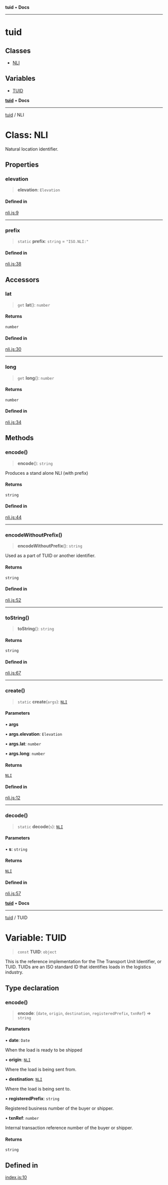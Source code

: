 
<a name="readmemd"></a>

**tuid** • **Docs**

***

# tuid

## Classes

- [NLI](#classesnlimd)

## Variables

- [TUID](#variablestuidmd)


<a name="classesnlimd"></a>

[**tuid**](#readmemd) • **Docs**

***

[tuid](#readmemd) / NLI

# Class: NLI

Natural location identifier.

## Properties

### elevation

> **elevation**: `Elevation`

#### Defined in

[nli.js:9](https://github.com/LAC-Tech/TUID/blob/e724bcbe704c9f78789954ef8047d4c62c5721e3/src/nli.js#L9)

***

### prefix

> `static` **prefix**: `string` = `"ISO.NLI:"`

#### Defined in

[nli.js:38](https://github.com/LAC-Tech/TUID/blob/e724bcbe704c9f78789954ef8047d4c62c5721e3/src/nli.js#L38)

## Accessors

### lat

> `get` **lat**(): `number`

#### Returns

`number`

#### Defined in

[nli.js:30](https://github.com/LAC-Tech/TUID/blob/e724bcbe704c9f78789954ef8047d4c62c5721e3/src/nli.js#L30)

***

### long

> `get` **long**(): `number`

#### Returns

`number`

#### Defined in

[nli.js:34](https://github.com/LAC-Tech/TUID/blob/e724bcbe704c9f78789954ef8047d4c62c5721e3/src/nli.js#L34)

## Methods

### encode()

> **encode**(): `string`

Produces a stand alone NLI (with prefix)

#### Returns

`string`

#### Defined in

[nli.js:44](https://github.com/LAC-Tech/TUID/blob/e724bcbe704c9f78789954ef8047d4c62c5721e3/src/nli.js#L44)

***

### encodeWithoutPrefix()

> **encodeWithoutPrefix**(): `string`

Used as a part of TUID or another identifier.

#### Returns

`string`

#### Defined in

[nli.js:52](https://github.com/LAC-Tech/TUID/blob/e724bcbe704c9f78789954ef8047d4c62c5721e3/src/nli.js#L52)

***

### toString()

> **toString**(): `string`

#### Returns

`string`

#### Defined in

[nli.js:67](https://github.com/LAC-Tech/TUID/blob/e724bcbe704c9f78789954ef8047d4c62c5721e3/src/nli.js#L67)

***

### create()

> `static` **create**(`args`): [`NLI`](#classesnlimd)

#### Parameters

• **args**

• **args.elevation**: `Elevation`

• **args.lat**: `number`

• **args.long**: `number`

#### Returns

[`NLI`](#classesnlimd)

#### Defined in

[nli.js:12](https://github.com/LAC-Tech/TUID/blob/e724bcbe704c9f78789954ef8047d4c62c5721e3/src/nli.js#L12)

***

### decode()

> `static` **decode**(`s`): [`NLI`](#classesnlimd)

#### Parameters

• **s**: `string`

#### Returns

[`NLI`](#classesnlimd)

#### Defined in

[nli.js:57](https://github.com/LAC-Tech/TUID/blob/e724bcbe704c9f78789954ef8047d4c62c5721e3/src/nli.js#L57)


<a name="variablestuidmd"></a>

[**tuid**](#readmemd) • **Docs**

***

[tuid](#readmemd) / TUID

# Variable: TUID

> `const` **TUID**: `object`

This is the reference implementation for the The Transport Unit Identifier,
or TUID. TUIDs are an ISO standard ID that identifies loads in the
logistics industry.

## Type declaration

### encode()

> **encode**: (`date`, `origin`, `destination`, `registeredPrefix`, `txnRef`) => `string`

#### Parameters

• **date**: `Date`

When the load is ready to be shipped

• **origin**: [`NLI`](#classesnlimd)

Where the load is being sent from.

• **destination**: [`NLI`](#classesnlimd)

Where the load is being sent to.

• **registeredPrefix**: `string`

Registered business number of the buyer
or shipper.

• **txnRef**: `number`

Internal transaction reference number of the buyer
or shipper.

#### Returns

`string`

## Defined in

[index.js:10](https://github.com/LAC-Tech/TUID/blob/e724bcbe704c9f78789954ef8047d4c62c5721e3/src/index.js#L10)
